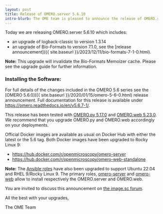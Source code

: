 ```yaml
---
layout: post
title: Release of OMERO.server 5.6.10
intro-blurb: The OME team is pleased to announce the release of OMERO.server 5.6.10
---
```


Today we are releasing OMERO.server 5.6.10 which includes:

- an upgrade of logback-classic to version 1.3.14
- an upgrade of Bio-Formats to version 7.1.0, see the [release announcement]({{ site.baseurl }}/2023/12/11/bio-formats-7-1-0.html).


**Note:** This upgrade will invalidate the Bio-Formats Memoizer cache. Please
see the upgrade guide for further information.


### Installing the Software:

For full details of the changes included in the OMERO 5.6 series see the
[OMERO 5.6.0]({{ site.baseurl }}/2020/01/15/omero-5-6-0.html) release
announcement. Full documentation for this release is available
under <https://omero.readthedocs.io/en/v5.6.7-1/>.

This release has been tested with
[OMERO.py 5.17.0](https://pypi.org/project/omero-py/5.17.0/) and
[OMERO.web 5.23.0](https://pypi.org/project/omero-web/5.23.0/). We
recommend that you upgrade OMERO.py and OMERO.web accordingly on your deployments.

Official Docker images are available as usual on Docker Hub with either
the latest or the 5.6 tag. Both Docker images have been upgraded to Rocky Linux 9:

* <https://hub.docker.com/r/openmicroscopy/omero-server>
* <https://hub.docker.com/r/openmicroscopy/omero-web-standalone>

**Note:** 
The [Ansible roles](https://galaxy.ansible.com/ui/standalone/namespaces/5249/) have also been upgraded to support Ubuntu 22.04 and RHEL 9/Rocky Linux 9. 
The primary roles, [omero-server](https://galaxy.ansible.com/ui/standalone/roles/ome/omero_server/) and [omero-web](https://galaxy.ansible.com/ui/standalone/roles/ome/omero_web/) allow to install respectively the OMERO.server and OMERO.web.

You are invited to discuss this announcement on
[the image.sc forum](https://forum.image.sc/tags/c/data-management/omero).

All the best with your upgrades,

The OME Team
